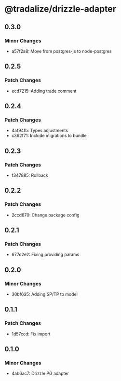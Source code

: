 # @tradalize/drizzle-adapter

## 0.3.0

### Minor Changes

- a57f2a8: Move from postgres-js to node-postgres

## 0.2.5

### Patch Changes

- ecd7215: Adding trade comment

## 0.2.4

### Patch Changes

- 4af94fb: Types adjustments
- c362f71: Include migrations to bundle

## 0.2.3

### Patch Changes

- f347885: Rollback

## 0.2.2

### Patch Changes

- 2ccd870: Change package config

## 0.2.1

### Patch Changes

- 677c2e2: Fixing providing params

## 0.2.0

### Minor Changes

- 30bf635: Adding SP/TP to model

## 0.1.1

### Patch Changes

- 1d57ccd: Fix import

## 0.1.0

### Minor Changes

- 4ab6ac7: Drizzle PG adapter
